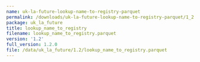 ```yaml
---
name: uk-la-future-lookup-name-to-registry-parquet
permalink: /downloads/uk-la-future-lookup-name-to-registry-parquet/1_2
package: uk_la_future
title: lookup_name_to_registry
filename: lookup_name_to_registry.parquet
version: '1.2'
full_version: 1.2.0
file: /data/uk_la_future/1.2/lookup_name_to_registry.parquet
---
```

